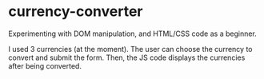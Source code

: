 # currency-converter

Experimenting with DOM manipulation, and HTML/CSS code as a beginner. 

I used 3 currencies (at the moment). The user can choose the currency to convert and submit the form. Then, the JS code displays the currencies after being converted.
